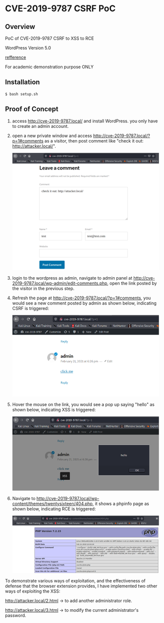 # CVE-2019-9787 CSRF PoC

## Overview
PoC of CVE-2019-9787 CSRF to XSS to RCE

WordPress Version 5.0 

[refference](https://blog.ripstech.com/2019/wordpress-csrf-to-rce/)

For academic demonstration purpose ONLY

## Installation

```
$ bash setup.sh
```

## Proof of Concept

1. access http://cve-2019-9787.local/ and install WordPress. you only have to create an admin account. 

2. open a new private window and access http://cve-2019-9787.local/?p=1#comments as a visitor, then post comment like "check it out: http://attacker.local/". 

    ![image-20210222021757846](image/image-20210222021757846.png?raw=true)

3.  login to the wordpress as admin, navigate to admin panel at http://cve-2019-9787.local/wp-admin/edit-comments.php, open the link posted by the visitor in the previous step.

4.  Refresh the page at http://cve-2019-9787.local/?p=1#comments, you would see a new comment posted by admin as shown below, indicating CSRF is triggered:

    ![image-20210222025041978](image/image-20210222025041978.png?raw=true)

5.  Hover the mouse on the link, you would see a pop up saying "hello" as shown below, indicating XSS is triggered:

    ![image-20210222024957921](image/image-20210222024957921.png?raw=true)

6.  Navigate to http://cve-2019-9787.local/wp-content/themes/twentysixteen/404.php, it shows a phpinfo page as shown below, indicating RCE is triggered:

    ![image-20210222025234698](image/image-20210222025234698.png?raw=true)



To demonstrate various ways of exploitation, and the effectiveness of defense that the browser extension provides, I have implemented two other ways of exploiting the XSS:

http://attacker.local/2.html -> to add another administrator role.

http://attacker.local/3.html -> to modify the current administrator's password.

